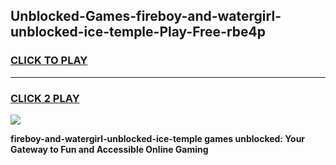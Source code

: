 
## Unblocked-Games-fireboy-and-watergirl-unblocked-ice-temple-Play-Free-rbe4p
<h3>
<a href="https://premium76.site?title=fireboy-and-watergirl-unblocked-ice-temple&ref=18A1">CLICK TO PLAY</a></h3>
<hr>

<h3>
<a href="https://premium76.site?title=fireboy-and-watergirl-unblocked-ice-temple&ref=18A1">CLICK 2 PLAY</a>
  
</h3>

<a href="https://premium76.site?title=fireboy-and-watergirl-unblocked-ice-temple&ref=18A1"><img src="https://clearcache.store/games.png"></a>


**fireboy-and-watergirl-unblocked-ice-temple games unblocked: Your Gateway to Fun and Accessible Online Gaming**
